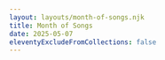 ```yaml
---
layout: layouts/month-of-songs.njk
title: Month of Songs
date: 2025-05-07
eleventyExcludeFromCollections: false
---
```

